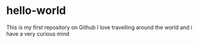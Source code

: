 # hello-world
This is my first repository on Github
I love travelling around the world and i have a very curious mind

